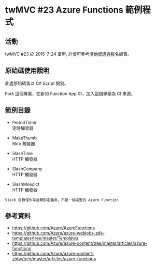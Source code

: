 # twMVC #23 Azure Functions 範例程式

## 活動

twMVC #23 於 2016-7-24 舉辦, 詳情可參考[活動資訊與報名](https://mvc.tw/event/2016/7/24)網頁。

## 原始碼使用說明

此處原始碼皆以 C# Script 開發。

Fork 這個專案，在新的 Function App 中，加入這個專案為 CI 來源。

## 範例目錄

- PeriodTimer  
  定時觸發器

- MakeThumb  
  Blob 觸發器

- SlashTime  
  HTTP 觸發器

- SlashCompany  
  HTTP 觸發器

- SlashMoedict  
  HTTP 觸發器

```
Slack 目錄僅作存放類別定義用，不是一個完整的 Azure Function
```

## 參考資料

- https://github.com/Azure/AzureFunctions
- https://github.com/Azure/azure-webjobs-sdk-templates/tree/master/Templates
- https://github.com/Azure/azure-content/tree/master/articles/azure-functions
- https://github.com/Azure/azure-content-zhtw/tree/master/articles/azure-functions
